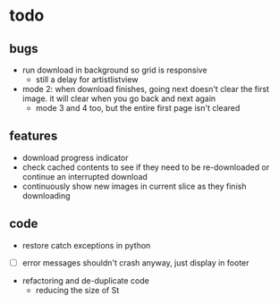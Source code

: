 # todo

## bugs
- run download in background so grid is responsive
    - still a delay for artistlistview
- mode 2: when download finishes, going next doesn't clear the first image. it will clear when you go back and next again
    - mode 3 and 4 too, but the entire first page isn't cleared

## features
- download progress indicator
- check cached contents to see if they need to be re-downloaded or continue an interrupted download
- continuously show new images in current slice as they finish downloading

## code
- restore catch exceptions in python
- [ ] error messages shouldn't crash anyway, just display in footer
- refactoring and de-duplicate code
    - reducing the size of St
